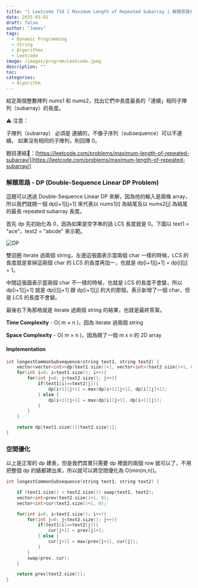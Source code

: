 ```yaml
---
title: "[ Leetcode 718 ] Maximum Length of Repeated Subarray | 解題思路分享"
date: 2025-03-01
draft: false
author: "James"
tags:
  - Dynamic Programming
  - String
  - Algorithms
  - Leetcode
image: /images/program/Leetcode.jpeg
description: ""
toc: 
categories:
  - Algorithm
---
```


給定兩個整數陣列 nums1 和 nums2，找出它們中長度最長的「連續」相同子陣列（subarray）的長度。

⚠️ 注意：

子陣列（subarray） 必須是 連續的，不像子序列（subsequence）可以不連續。
如果沒有相同的子陣列，則回傳 0。

題目連結🔗：[https://leetcode.com/problems/maximum-length-of-repeated-subarray/](https://leetcode.com/problems/maximum-length-of-repeated-subarray/)

### **解題思路 - DP (Double-Sequence Linear DP Problem)**

這題可以透過 Double-Sequence Linear DP 來解，因為他的輸入是兩條 array，所以我們就開一個 dp[i+1][j+1] 來代表以 nums1[i] 為結尾及以 nums2[j] 為結尾的最長 repeated subarray 長度。

首先 dp 先初始化為 0，因為如果是空字串的話 LCS 長度就是 0。下圖以 text1 = "ace"，text2 = "abcde" 來示範。

![DP](/images/program/leetcode-1143/DP-Table.JPEG)

雙迴圈 iterate 過兩個 string，左邊這張圖表示當兩個 char 一樣的時候，LCS 的長度就是拿掉這兩個 char 的 LCS 的長度再加一，也就是 dp[i+1][j+1] = dp[i][j] + 1。

中間這張圖表示當兩個 char 不一樣的時候，也就是 LCS 的長度不會變，所以 dp[i+1][j+1] 就是 dp[i][j+1] 跟 dp[i+1][j] 的大的那個，表示新增了一個 char，但是 LCS 的長度不會變。

最後右下角那格就是 iterate 過兩個 string 的結果，也就是最終答案。

**Time Complexity** - O( m × n )，因為 iterate 過兩個 string

**Space Complexity** - O( m × n )，因為開了一個 m x n 的 2D array

#### **Implementation**

```cpp
int longestCommonSubsequence(string text1, string text2) {
    vector<vector<int>>dp(text1.size()+1, vector<int>(text2.size()+1, 0));
    for(int i=0; i<text1.size(); i++){
        for(int j=0; j<text2.size(); j++){
            if(text1[i]==text2[j]){
                dp[i+1][j+1] = max(dp[i+1][j+1], dp[i][j]+1);
            } else {
                dp[i+1][j+1] = max(dp[i][j+1], dp[i+1][j]);
            }
        }
    }

    return dp[text1.size()][text2.size()];
}
```

### **空間優化**

以上是正常的 dp 建表，但是我們其實只需要 dp 裡面的兩個 row 就可以了，不用把整個 dp 的錶都建出來，所以就可以將空間優化為 O(min(m,n))。

```cpp
int longestCommonSubsequence(string text1, string text2) {

    if (text1.size() < text2.size()) swap(text1, text2); 
    vector<int>prev(text2.size()+1, 0);
    vector<int>cur(text2.size()+1, 0);

    for(int i=0; i<text1.size(); i++){
        for(int j=0; j<text2.size(); j++){
            if(text1[i]==text2[j]){
                cur[j+1] = prev[j]+1;
            } else {
                cur[j+1] = max(prev[j+1], cur[j]);
            }
        }
        swap(prev, cur);
    }

    return prev[text2.size()];
}
```